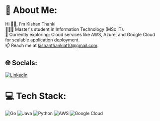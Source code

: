 # 💫 About Me:
Hi 👋🏻, I'm Kishan Thanki<br>👨🏻‍🎓 Master's student in Information Technology (MSc IT).<br>🌱 Currently exploring: Cloud services like AWS, Azure, and Google Cloud for scalable application deployment.<br>📫 Reach me at kishanthankiat10@gmail.com.


## 🌐 Socials:
[![LinkedIn](https://img.shields.io/badge/LinkedIn-%230077B5.svg?logo=linkedin&logoColor=white)](https://linkedin.com/in/KishanThanki01) 

# 💻 Tech Stack:
![Go](https://img.shields.io/badge/go-%2300ADD8.svg?style=flat&logo=go&logoColor=white) ![Java](https://img.shields.io/badge/java-%23ED8B00.svg?style=flat&logo=openjdk&logoColor=white) ![Python](https://img.shields.io/badge/python-3670A0?style=flat&logo=python&logoColor=ffdd54) ![AWS](https://img.shields.io/badge/AWS-%23FF9900.svg?style=flat&logo=amazon-aws&logoColor=white) ![Google Cloud](https://img.shields.io/badge/GoogleCloud-%234285F4.svg?style=flat&logo=google-cloud&logoColor=white) 

<!-- Proudly created with GPRM ( https://gprm.itsvg.in ) -->
